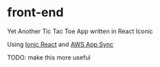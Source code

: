 # front-end
Yet Another Tic Tac Toe App written in React Iconic

Using [Ionic React](https://ionicframework.com/docs/react/your-first-app)
and [AWS App Sync](https://aws.amazon.com/appsync/)

TODO: make this more useful
